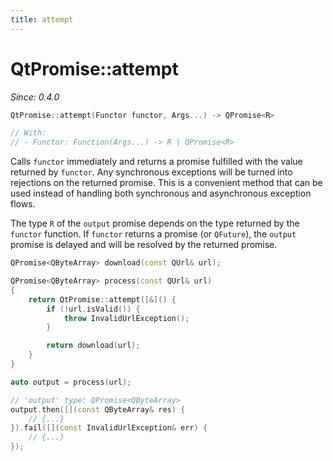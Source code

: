 ```yaml
---
title: attempt
---
```


# QtPromise::attempt

*Since: 0.4.0*

```cpp
QtPromise::attempt(Functor functor, Args...) -> QPromise<R>

// With:
// - Functor: Function(Args...) -> R | QPromise<R>
```

Calls `functor` immediately and returns a promise fulfilled with the value returned by
`functor`. Any synchronous exceptions will be turned into rejections on the returned
promise. This is a convenient method that can be used instead of handling both synchronous
and asynchronous exception flows.

The type `R` of the `output` promise depends on the type returned by the `functor` function.
If `functor` returns a promise (or `QFuture`), the `output` promise is delayed and will be
resolved by the returned promise.

```cpp
QPromise<QByteArray> download(const QUrl& url);

QPromise<QByteArray> process(const QUrl& url)
{
    return QtPromise::attempt([&]() {
        if (!url.isValid()) {
            throw InvalidUrlException();
        }

        return download(url);
    }
}

auto output = process(url);

// 'output' type: QPromise<QByteArray>
output.then([](const QByteArray& res) {
    // {...}
}).fail([](const InvalidUrlException& err) {
    // {...}
});
```
